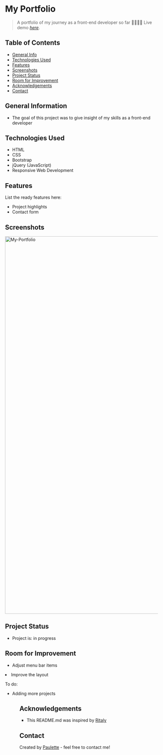 # My Portfolio
> A portfolio of my journey as a front-end developer so far 👩🏽‍💻🙃
> Live demo [_here_](https://pzf.netlify.app/).

## Table of Contents
* [General Info](#general-information)
* [Technologies Used](#technologies-used)
* [Features](#features)
* [Screenshots](#screenshots)
* [Project Status](#project-status)
* [Room for Improvement](#room-for-improvement)
* [Acknowledgements](#acknowledgements)
* [Contact](#contact)


## General Information
<ul><li>The goal of this project was to give insight of my skills as a front-end developer</li></ul>


## Technologies Used
<ul>
  <li>HTML</li>
  <li>CSS</li>
  <li>Bootstrap</li>
  <li>jQuery (JavaScript)</li>
  <li>Responsive Web Development</li> </ul>


## Features
List the ready features here:
<ul>
  <li>Project highlights</li>
  <li>Contact form</li> </ul>


## Screenshots
<img width="1243" alt="My-Portfolio" src="https://user-images.githubusercontent.com/96970580/160309967-1ad0350e-416e-47f6-b56f-fb2b400b2bb7.png">





## Project Status
<ul>
<li>Project is: in progress</li></ul>


## Room for Improvement
<ul>
  <li>Adjust menu bar items</ul>
<li>Improve the layout</li></ul>


To do:
<ul>
  <li>Adding more projects</li><ul>


## Acknowledgements
  <ul><li>This README.md was inspired by <a href ="https://github.com/ritaly"> Ritaly</a></li></ul>

## Contact
Created by [Paulette](https://pzf.netlify.app/) - feel free to contact me!


































